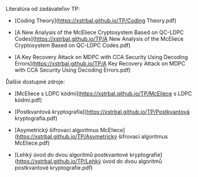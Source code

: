 Literatúra od zadávateľov TP:

+ [Coding Theory](https://xstrbal.github.io/TP/Coding Theory.pdf)

+ [A New Analysis of the McEliece Cryptosystem Based on QC-LDPC Codes](https://xstrbal.github.io/TP/A New Analysis of the McEliece Cryptosystem Based on QC-LDPC Codes.pdf)

+ [A Key Recovery Attack on MDPC with CCA Security Using Decoding Errors](https://xstrbal.github.io/TP/A Key Recovery Attack on MDPC with CCA Security Using Decoding Errors.pdf)

Ďalšie dostupné zdroje: 

+ [McEliece s LDPC kódmi](https://xstrbal.github.io/TP/McEliece s LDPC kódmi.pdf)

+ [Postkvantová kryptografia](https://xstrbal.github.io/TP/Postkvantová kryptografia.pdf)

+ [Asymetrický šifrovací algoritmus McEliece](https://xstrbal.github.io/TP/Asymetrický šifrovací algoritmus McEliece.pdf)

+ [Lehký úvod do dvou algoritmů postkvantové kryptografie](https://xstrbal.github.io/TP/Lehký úvod do dvou algoritmů postkvantové kryptografie.pdf)
